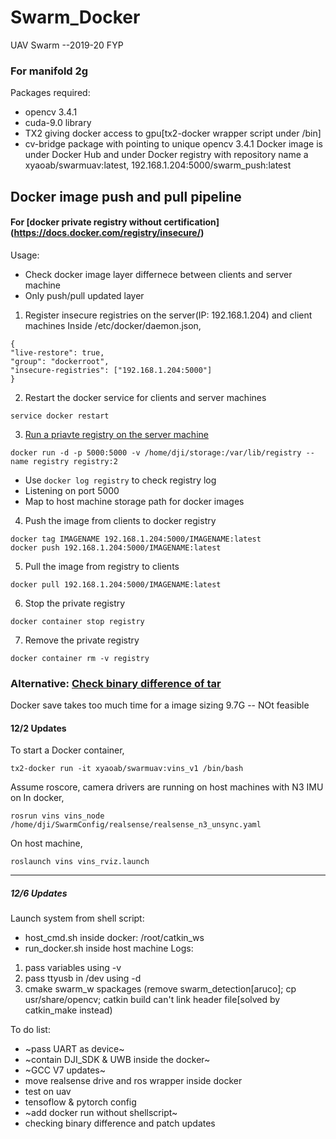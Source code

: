 # Swarm_Docker
UAV Swarm --2019-20 FYP
### For manifold 2g 
Packages required:
- opencv 3.4.1
- cuda-9.0 library
- TX2 giving docker access to gpu[tx2-docker wrapper script under /bin]
- cv-bridge package with pointing to unique opencv 3.4.1
Docker image is under Docker Hub  and under Docker registry with repository name a xyaoab/swarmuav:latest, 192.168.1.204:5000/swarm_push:latest

## Docker image push and pull pipeline 
#### For [docker private registry without certification] (https://docs.docker.com/registry/insecure/)
Usage: 
- Check docker image layer differnece between clients and server machine
- Only push/pull updated layer 

1. Register insecure registries on the server(IP: 192.168.1.204) and client machines 
  Inside /etc/docker/daemon.json, 
  ```
  {
  "live-restore": true,
  "group": "dockerroot",
  "insecure-registries": ["192.168.1.204:5000"]
  }
  ```
2. Restart the docker service for clients and server machines 
```
service docker restart
```
3. [Run a priavte registry on the server machine](https://ithelp.ithome.com.tw/articles/10191213)
```
docker run -d -p 5000:5000 -v /home/dji/storage:/var/lib/registry --name registry registry:2
```
- Use ```docker log registry``` to check registry log 
- Listening on port 5000
- Map to host machine storage path for docker images
4. Push the image from clients to docker registry
```
docker tag IMAGENAME 192.168.1.204:5000/IMAGENAME:latest
docker push 192.168.1.204:5000/IMAGENAME:latest
```
5. Pull the image from registry to clients
```
docker pull 192.168.1.204:5000/IMAGENAME:latest
```
6. Stop the private registry
```
docker container stop registry
```
7. Remove the private registry 
```
docker container rm -v registry
```
### Alternative: [Check binary difference of tar](https://github.com/dvddarias/docker-sync)
Docker save takes too much time for a image sizing 9.7G -- NOt feasible


#### 12/2 Updates
To start a Docker container,
```
tx2-docker run -it xyaoab/swarmuav:vins_v1 /bin/bash
```
Assume roscore, camera drivers are running on host machines with N3 IMU on 
In docker,
```
rosrun vins vins_node /home/dji/SwarmConfig/realsense/realsense_n3_unsync.yaml 
```
On host machine, 
```
roslaunch vins vins_rviz.launch
```
---
##### 12/6 Updates
Launch system from shell script:

- host_cmd.sh inside docker: /root/catkin_ws
- run_docker.sh inside host machine
Logs: 
1. pass variables using -v 
2. pass ttyusb in /dev using -d
3. cmake swarm_w spackages  (remove swarm_detection[aruco]; cp usr/share/opencv; catkin build can't link header file[solved by catkin_make instead)


To do list: 
- ~pass UART as device~
- ~contain DJI_SDK & UWB inside the docker~
- ~GCC V7 updates~
- move realsense drive and ros wrapper inside docker 
- test on uav 
- tensoflow & pytorch config
- ~add docker run without shellscript~
- checking binary difference and patch updates
